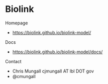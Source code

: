 Biolink
=======

Homepage
* https://biolink.github.io/biolink-model/

Docs
* https://biolink.github.io/biolink-model/docs/

Contact
* Chris Mungall cjmungall AT lbl DOT gov
* @cmungall

